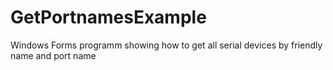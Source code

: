 # GetPortnamesExample
Windows Forms programm showing how to get all serial devices by friendly name and port name 
